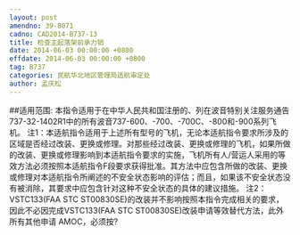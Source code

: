 ```yaml
---
layout: post
amendno: 39-8071
cadno: CAD2014-B737-13
title: 检查主起落架前承力销
date: 2014-06-03 00:00:00 +0800
effdate: 2014-06-03 00:00:00 +0800
tag: B737
categories: 民航华北地区管理局适航审定处
author: 孟庆松
---
```


##适用范围:
本指令适用于在中华人民共和国注册的、列在波音特别关注服务通告737-32-1402R1中的所有波音737-600、-700、-700C、-800和-900系列飞机。
注1：本适航指令适用于上述所有型号的飞机，无论本适航指令要求所涉及的区域是否经过改装、更换或修理。对那些经过改装、更换或修理的飞机，如果所做的改装、更换或修理影响到本适航指令要求的实施，飞机所有人/营运人采用的等效方法必须按照本适航指令F段要求获得批准。其方法中应包含所做的改装、更换或修理对本适航指令所阐述的不安全状态影响的评估；而且，如果该不安全状态没有被消除，其要求中应包含针对这种不安全状态的具体的建议措施。
注2：VSTC133(FAA STC ST00830SE)的改装并不影响按照本指令完成相关的要求，因此不必因完成VSTC133(FAA STC ST00830SE)改装申请等效替代方法，此外所有其他申请 AMOC，必须按?

